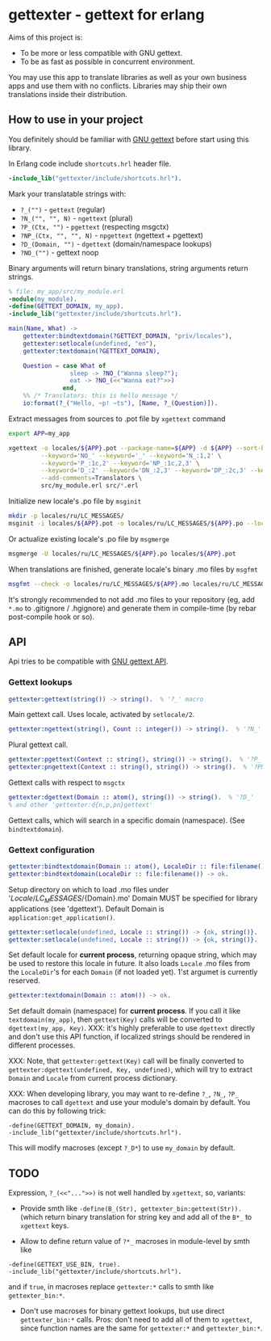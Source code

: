 gettexter - gettext for erlang
==============================

Aims of this project is:

* To be more or less compatible with GNU gettext.
* To be as fast as possible in concurrent environment.

You may use this app to translate libraries as well as your own business apps
and use them with no conflicts.
Libraries may ship their own translations inside their distribution.

How to use in your project
--------------------------

You definitely should be familiar with [GNU gettext](http://www.gnu.org/software/gettext/manual/gettext.html)
before start using this library.

In Erlang code include `shortcuts.hrl` header file.

```erlang
-include_lib("gettexter/include/shortcuts.hrl").
```

Mark your translatable strings with:

* `?_("")` - `gettext` (regular)
* `?N_("", "", N)` - `ngettext` (plural)
* `?P_(Ctx, "")` - `pgettext` (respecting msgctx)
* `?NP_(Ctx, "", "", N)` - `npgettext` (ngettext + pgettext)
* `?D_(Domain, "")` - `dgettext` (domain/namespace lookups)
* `?NO_("")` - gettext noop

Binary arguments will return binary translations, string arguments return strings.

```erlang
% file: my_app/src/my_module.erl
-module(my_module).
-define(GETTEXT_DOMAIN, my_app).
-include_lib("gettexter/include/shortcuts.hrl").

main(Name, What) ->
    gettexter:bindtextdomain(?GETTEXT_DOMAIN, "priv/locales"),
    gettexter:setlocale(undefined, "en"),
    gettexter:textdomain(?GETTEXT_DOMAIN),

    Question = case What of
                 sleep -> ?NO_("Wanna sleep?");
                 eat -> ?NO_(<<"Wanna eat?">>)
               end,
    %% /* Translators: this is hello message */
    io:format(?_("Hello, ~p! ~ts"), [Name, ?_(Question)]).
```

Extract messages from sources to .pot file by `xgettext` command

```bash
export APP=my_app

xgettext -o locales/${APP}.pot --package-name=${APP} -d ${APP} --sort-by-file \
         --keyword='NO_' --keyword='_' --keyword='N_:1,2' \
         --keyword='P_:1c,2' --keyword='NP_:1c,2,3' \
         --keyword='D_:2' --keyword='DN_:2,3' --keyword='DP_:2c,3' --keyword='DNP_:2c,3,4' \
         --add-comments=Translators \
         src/my_module.erl src/*.erl
```

Initialize new locale's .po file by `msginit`

```bash
mkdir -p locales/ru/LC_MESSAGES/
msginit -i locales/${APP}.pot -o locales/ru/LC_MESSAGES/${APP}.po --locale=ru
```

Or actualize existing locale's .po file by `msgmerge`

```bash
msgmerge -U locales/ru/LC_MESSAGES/${APP}.po locales/${APP}.pot
```

When translations are finished, generate locale's binary .mo files by `msgfmt`

```bash
msgfmt --check -o locales/ru/LC_MESSAGES/${APP}.mo locales/ru/LC_MESSAGES/${APP}.po
```
It's strongly recommended to not add .mo files to your repository (eg, add
`*.mo` to .gitignore / .hgignore) and generate them in compile-time (by rebar
post-compile hook or so).

API
---

Api tries to be compatible with [GNU gettext API](http://www.gnu.org/software/gettext/manual/gettext.html#gettext).

### Gettext lookups

```erlang
gettexter:gettext(string()) -> string().  % '?_' macro
```
Main gettext call. Uses locale, activated by `setlocale/2`.

```erlang
gettexter:ngettext(string(), Count :: integer()) -> string().  % '?N_' macro
```
Plural gettext call.

```erlang
gettexter:pgettext(Context :: string(), string()) -> string().  % '?P_'
gettexter:pngettext(Context :: string(), string()) -> string().  % '?PN_'
```
Gettext calls with respect to `msgctx`

```erlang
gettexter:dgettext(Domain :: atom(), string()) -> string().  % '?D_'
% and other 'gettexter:d{n,p,pn}gettext'
```
Gettext calls, which will search in a specific domain (namespace).
(See `bindtextdomain`).

### Gettext configuration

```erlang
gettexter:bindtextdomain(Domain :: atom(), LocaleDir :: file:filename()) -> ok.
gettexter:bindtextdomain(LocaleDir :: file:filename()) -> ok.
```
Setup directory on which to load .mo files under '${Locale}/LC_MESSAGES/${Domain}.mo'
Domain MUST be specified for library applications (see 'dgettext').
Default Domain is `application:get_application()`.

```erlang
gettexter:setlocale(undefined, Locale :: string()) -> {ok, string()}.
gettexter:setlocale(undefined, Locale :: string()) -> {ok, string()}.
```
Set default locale for **current process**, returning opaque string, which may be
used to restore this locale in future. It also loads `Locale` .mo files from
the `LocaleDir`'s for each `Domain` (if not loaded yet).
1'st argumet is currently reserved.

```erlang
gettexter:textdomain(Domain :: atom()) -> ok.
```
Set default domain (namespace) for **current process**.
If you call it like `textdomain(my_app)`, then `gettext(Key)` calls will be
converted to `dgettext(my_app, Key)`.
XXX: it's highly preferable to use `dgettext` directly and don't use this
API function, if localized strings should be rendered in different processes.


XXX: Note, that `gettexter:gettext(Key)` call will be finally converted to
`gettexter:dgettext(undefined, Key, undefined)`, which will try to extract
`Domain` and `Locale` from current process dictionary.

XXX: When developing library, you may want to re-define `?_`, `?N_`, `?P_` macroses
to call `dgettext` and use your module's domain by default.
You can do this by following trick:

```
-define(GETTEXT_DOMAIN, my_domain).
-include_lib("gettexter/include/shortcuts.hrl").
```
This will modify macroses (except `?_D*`) to use `my_domain` by default.


TODO
----

Expression, `?_(<<"...">>)` is not well handled by `xgettext`, so, variants:

* Provide smth like `-define(B_(Str), gettexter_bin:gettext(Str)).` (which
return binary translation for string key and add all of the `B*_` to `xgettext` keys.

* Allow to define return value of `?*_` macroses in module-level by smth like

```
-define(GETTEXT_USE_BIN, true).
-include_lib("gettexter/include/shortcuts.hrl").
```

and if `true`, in macroses replace `gettexter:*` calls to smth like `gettexter_bin:*`.

* Don't use macroses for binary gettext lookups, but use direct `gettexter_bin:*`
calls. Pros: don't need to add all of them to `xgettext`, since function names
are the same for `gettexter:*` and `gettexter_bin:*`.
